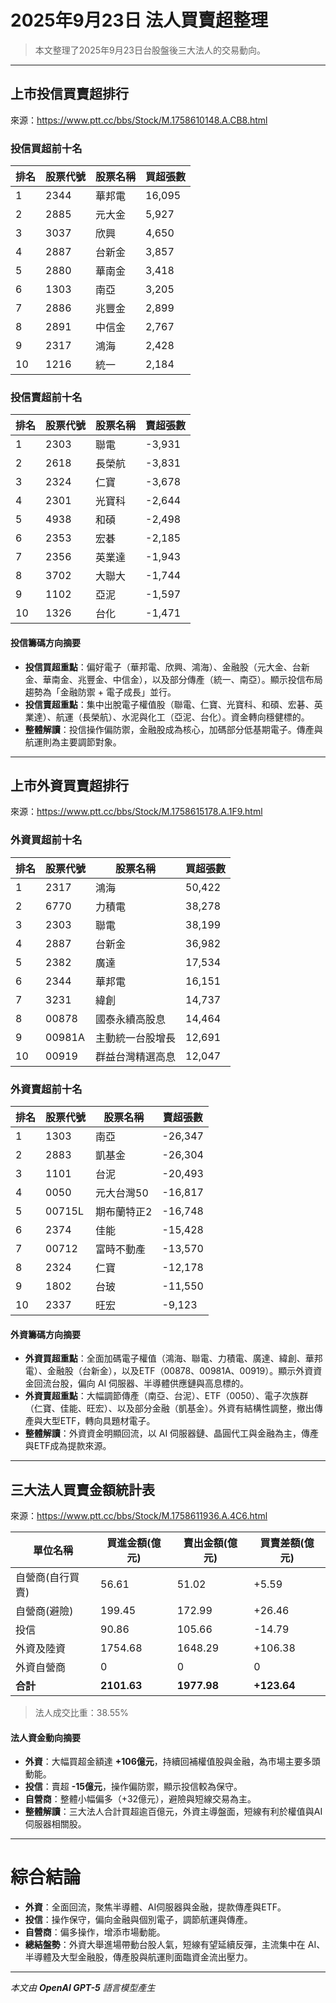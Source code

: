 # 2025年9月23日 法人買賣超整理

> 本文整理了2025年9月23日台股盤後三大法人的交易動向。

---

## 上市投信買賣超排行
來源：<https://www.ptt.cc/bbs/Stock/M.1758610148.A.CB8.html>

### 投信買超前十名
| 排名 | 股票代號 | 股票名稱   | 買超張數 |
|------|----------|------------|----------|
| 1    | 2344     | 華邦電     | 16,095   |
| 2    | 2885     | 元大金     | 5,927    |
| 3    | 3037     | 欣興       | 4,650    |
| 4    | 2887     | 台新金     | 3,857    |
| 5    | 2880     | 華南金     | 3,418    |
| 6    | 1303     | 南亞       | 3,205    |
| 7    | 2886     | 兆豐金     | 2,899    |
| 8    | 2891     | 中信金     | 2,767    |
| 9    | 2317     | 鴻海       | 2,428    |
| 10   | 1216     | 統一       | 2,184    |

### 投信賣超前十名
| 排名 | 股票代號 | 股票名稱   | 賣超張數 |
|------|----------|------------|----------|
| 1    | 2303     | 聯電       | -3,931   |
| 2    | 2618     | 長榮航     | -3,831   |
| 3    | 2324     | 仁寶       | -3,678   |
| 4    | 2301     | 光寶科     | -2,644   |
| 5    | 4938     | 和碩       | -2,498   |
| 6    | 2353     | 宏碁       | -2,185   |
| 7    | 2356     | 英業達     | -1,943   |
| 8    | 3702     | 大聯大     | -1,744   |
| 9    | 1102     | 亞泥       | -1,597   |
| 10   | 1326     | 台化       | -1,471   |

#### 投信籌碼方向摘要
- **投信買超重點**：偏好電子（華邦電、欣興、鴻海）、金融股（元大金、台新金、華南金、兆豐金、中信金），以及部分傳產（統一、南亞）。顯示投信布局趨勢為「金融防禦 + 電子成長」並行。
- **投信賣超重點**：集中出脫電子權值股（聯電、仁寶、光寶科、和碩、宏碁、英業達）、航運（長榮航）、水泥與化工（亞泥、台化）。資金轉向穩健標的。
- **整體解讀**：投信操作偏防禦，金融股成為核心，加碼部分低基期電子。傳產與航運則為主要調節對象。

---

## 上市外資買賣超排行
來源：<https://www.ptt.cc/bbs/Stock/M.1758615178.A.1F9.html>

### 外資買超前十名
| 排名 | 股票代號 | 股票名稱   | 買超張數 |
|------|----------|------------|----------|
| 1    | 2317     | 鴻海       | 50,422   |
| 2    | 6770     | 力積電     | 38,278   |
| 3    | 2303     | 聯電       | 38,199   |
| 4    | 2887     | 台新金     | 36,982   |
| 5    | 2382     | 廣達       | 17,534   |
| 6    | 2344     | 華邦電     | 16,151   |
| 7    | 3231     | 緯創       | 14,737   |
| 8    | 00878    | 國泰永續高股息 | 14,464 |
| 9    | 00981A   | 主動統一台股增長 | 12,691 |
| 10   | 00919    | 群益台灣精選高息 | 12,047 |

### 外資賣超前十名
| 排名 | 股票代號 | 股票名稱   | 賣超張數 |
|------|----------|------------|----------|
| 1    | 1303     | 南亞       | -26,347  |
| 2    | 2883     | 凱基金     | -26,304  |
| 3    | 1101     | 台泥       | -20,493  |
| 4    | 0050     | 元大台灣50 | -16,817  |
| 5    | 00715L   | 期布蘭特正2 | -16,748  |
| 6    | 2374     | 佳能       | -15,428  |
| 7    | 00712    | 富時不動產 | -13,570  |
| 8    | 2324     | 仁寶       | -12,178  |
| 9    | 1802     | 台玻       | -11,550  |
| 10   | 2337     | 旺宏       | -9,123   |

#### 外資籌碼方向摘要
- **外資買超重點**：全面加碼電子權值（鴻海、聯電、力積電、廣達、緯創、華邦電）、金融股（台新金），以及ETF（00878、00981A、00919）。顯示外資資金回流台股，偏向 AI 伺服器、半導體供應鏈與高息標的。
- **外資賣超重點**：大幅調節傳產（南亞、台泥）、ETF（0050）、電子次族群（仁寶、佳能、旺宏）、以及部分金融（凱基金）。外資有結構性調整，撤出傳產與大型ETF，轉向具題材電子。
- **整體解讀**：外資資金明顯回流，以 AI 伺服器鏈、晶圓代工與金融為主，傳產與ETF成為提款來源。

---

## 三大法人買賣金額統計表
來源：<https://www.ptt.cc/bbs/Stock/M.1758611936.A.4C6.html>

| 單位名稱         | 買進金額(億元) | 賣出金額(億元) | 買賣差額(億元) |
|------------------|----------------|----------------|----------------|
| 自營商(自行買賣) | 56.61          | 51.02          | +5.59          |
| 自營商(避險)     | 199.45         | 172.99         | +26.46         |
| 投信             | 90.86          | 105.66         | -14.79         |
| 外資及陸資       | 1754.68        | 1648.29        | +106.38        |
| 外資自營商       | 0              | 0              | 0              |
| **合計**         | **2101.63**    | **1977.98**    | **+123.64**    |

> 法人成交比重：38.55%

#### 法人資金動向摘要
- **外資**：大幅買超金額達 **+106億元**，持續回補權值股與金融，為市場主要多頭動能。
- **投信**：賣超 **-15億元**，操作偏防禦，顯示投信較為保守。
- **自營商**：整體小幅偏多（+32億元），避險與短線交易為主。
- **整體解讀**：三大法人合計買超逾百億元，外資主導盤面，短線有利於權值與AI伺服器相關股。

---

# 綜合結論
- **外資**：全面回流，聚焦半導體、AI伺服器與金融，提款傳產與ETF。
- **投信**：操作保守，偏向金融與個別電子，調節航運與傳產。
- **自營商**：偏多操作，增添市場動能。
- **總結盤勢**：外資大舉進場帶動台股人氣，短線有望延續反彈，主流集中在 AI、半導體及大型金融股，傳產股與航運則面臨資金流出壓力。

---

*本文由 **OpenAI GPT-5** 語言模型產生*

